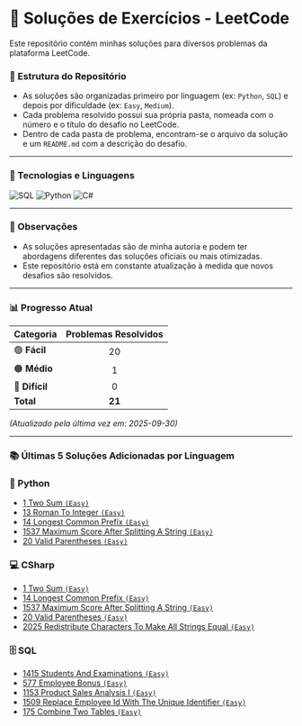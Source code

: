 # 🧩 Soluções de Exercícios - LeetCode

Este repositório contém minhas soluções para diversos problemas da plataforma LeetCode.

### 📂 Estrutura do Repositório

-   As soluções são organizadas primeiro por linguagem (ex: `Python`, `SQL`) e depois por dificuldade (ex: `Easy`, `Medium`).
-   Cada problema resolvido possui sua própria pasta, nomeada com o número e o título do desafio no LeetCode.
-   Dentro de cada pasta de problema, encontram-se o arquivo da solução e um `README.md` com a descrição do desafio.

---

### 🚀 Tecnologias e Linguagens

![SQL](https://img.shields.io/badge/SQL-4479A1?style=for-the-badge&logo=mysql&logoColor=white)
![Python](https://img.shields.io/badge/Python-3776AB?style=for-the-badge&logo=python&logoColor=white)
![C#](https://img.shields.io/badge/C%23-239120?style=for-the-badge&logo=c-sharp&logoColor=white)

---

### 📝 Observações

-   As soluções apresentadas são de minha autoria e podem ter abordagens diferentes das soluções oficiais ou mais otimizadas.
-   Este repositório está em constante atualização à medida que novos desafios são resolvidos.
---

### 📊 Progresso Atual

| Categoria | Problemas Resolvidos |
| :--- | :---: |
| <g-emoji>🟢</g-emoji> **Fácil** | 20 |
| <g-emoji>🟠</g-emoji> **Médio** | 1 |
| <g-emoji>🔴</g-emoji> **Difícil** | 0 |
| **Total** | **21** |

*(Atualizado pela última vez em: 2025-09-30)*

---

### 📚 Últimas 5 Soluções Adicionadas por Linguagem

### 🐍 Python
- [1 Two Sum `(Easy)`](https://leetcode.com/problems/two-sum)
- [13 Roman To Integer `(Easy)`](https://leetcode.com/problems/roman-to-integer)
- [14 Longest Common Prefix `(Easy)`](https://leetcode.com/problems/longest-common-prefix)
- [1537 Maximum Score After Splitting A String `(Easy)`](https://leetcode.com/problems/maximum-score-after-splitting-a-string)
- [20 Valid Parentheses `(Easy)`](https://leetcode.com/problems/valid-parentheses)

### 💻 CSharp
- [1 Two Sum `(Easy)`](https://leetcode.com/problems/two-sum)
- [14 Longest Common Prefix `(Easy)`](https://leetcode.com/problems/longest-common-prefix)
- [1537 Maximum Score After Splitting A String `(Easy)`](https://leetcode.com/problems/maximum-score-after-splitting-a-string)
- [20 Valid Parentheses `(Easy)`](https://leetcode.com/problems/valid-parentheses)
- [2025 Redistribute Characters To Make All Strings Equal `(Easy)`](https://leetcode.com/problems/redistribute-characters-to-make-all-strings-equal)

### 🗄️ SQL
- [1415 Students And Examinations `(Easy)`](https://leetcode.com/problems/students-and-examinations)
- [577 Employee Bonus `(Easy)`](https://leetcode.com/problems/employee-bonus)
- [1153 Product Sales Analysis I `(Easy)`](https://leetcode.com/problems/product-sales-analysis-i)
- [1509 Replace Employee Id With The Unique Identifier `(Easy)`](https://leetcode.com/problems/replace-employee-id-with-the-unique-identifier)
- [175 Combine Two Tables `(Easy)`](https://leetcode.com/problems/combine-two-tables)

